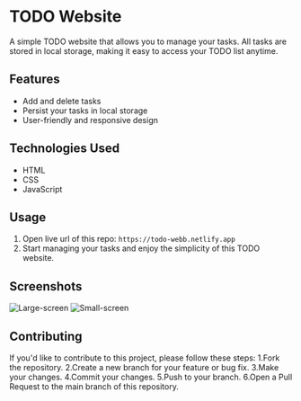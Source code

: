 # TODO Website

A simple TODO website that allows you to manage your tasks. All tasks are stored in local storage, making it easy to access your TODO list anytime.

## Features

- Add and delete tasks
- Persist your tasks in local storage
- User-friendly and responsive design

## Technologies Used

- HTML
- CSS
- JavaScript

## Usage

1. Open live url of this repo:
   ```https://todo-webb.netlify.app```
2. Start managing your tasks and enjoy the simplicity of this TODO website.

## Screenshots
![Large-screen](https://github.com/inyCation/todo-web/blob/c8560f677b72888036fc0dd2265527f039d3712b/assets/large-screen.png)
![Small-screen](assets/small-screen.png)

## Contributing
If you'd like to contribute to this project, please follow these steps:
1.Fork the repository.
2.Create a new branch for your feature or bug fix.
3.Make your changes.
4.Commit your changes.
5.Push to your branch.
6.Open a Pull Request to the main branch of this repository.
